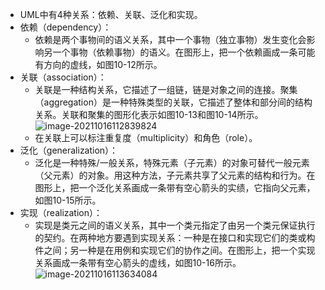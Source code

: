 - UML中有4种关系：依赖、关联、泛化和实现。
- 依赖（dependency）：
	- 依赖是两个事物间的语义关系，其中一个事物（独立事物）发生变化会影响另一个事物（依赖事物）的语义。在图形上，把一个依赖画成一条可能有方向的虚线，如图10-12所示。
- 关联（association）：
	- 关联是一种结构关系，它描述了一组链，链是对象之间的连接。聚集（aggregation）是一种特殊类型的关联，它描述了整体和部分间的结构关系。关联和聚集的图形化表示如图10-13和图10-14所示。
	  ![image-20211016112839824](https://img.mhugh.net/typora/image-20211016112839824.png)
	- 在关联上可以标注重复度（multiplicity）和角色（role）。
- 泛化（generalization）：
	- 泛化是一种特殊/一般关系，特殊元素（子元素）的对象可替代一般元素（父元素）的对象。用这种方法，子元素共享了父元素的结构和行为。在图形上，把一个泛化关系画成一条带有空心箭头的实绩，它指向父元素，如图10-15所示。
- 实现（realization）：
	- 实现是类元之间的语义关系，其中一个类元指定了由另一个类元保证执行的契约。在两种地方要遇到实现关系：一种是在接口和实现它们的类或构件之间；另一种是在用例和实现它们的协作之间。在图形上，把一个实现关系画成一条带有空心箭头的虚线，如图10-16所示。
	  ![image-20211016113634084](https://img.mhugh.net/typora/image-20211016113634084.png)